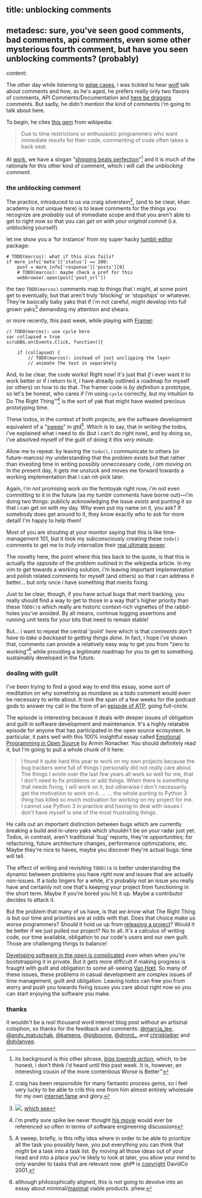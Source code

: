 title: unblocking comments
-
metadesc: sure, you've seen good comments, bad comments, api comments, even some other mysterious fourth comment, but have you seen unblocking comments? (probably)
-
content:

The other day while listening to [edge cases](http://edgecasesshow.com/111-here-be-dragons-style-comments.html), i was tickled to hear [wolf](http://twitter.com/rentzsch) talk about comments and how, as he's aged, he prefers really only two flavors of comments, API Comments/Documentation and [here be dragons](http://en.wikipedia.org/wiki/Here_be_dragons) comments. But sadly, he didn't mention the kind of comments i'm going to talk about here.

To begin, he cites [this gem](http://en.wikipedia.org/wiki/Best_coding_practices#Commenting) from wikipedia:

>Due to time restrictions or enthusiastic programmers who want immediate results for their code, commenting of code often takes a back seat.

At [work](http://www.khanacademy.org/careers), we have a slogan "[shipping beats perfection](http://bjk5.com/post/60760280107/shipping-beats-perfection-explained)"[^sbp] and it is much of the rationale for this other kind of comment, which i will call *the unblocking comment.*

[^sbp]: its background is this other phrase, *[bias towards action](https://dschool.stanford.edu/groups/k12/wiki/548fb/Bias_Toward_Action.html)*, which, to be honest, i don't think i'd heard until this past week. It is, however, an interesting cousin of the more contentious Worse is Better™[^wib]

### the unblocking comment

The practice, introduced to us via craig silverstein[^csilvers], (and to be clear, khan academy is *not* unique here) is to leave comments for the things you recognize are *probably* out of immediate scope and that you aren't able to get to right now so that you can *get on with your original commit* (i.e. unblocking yourself).

[^csilvers]: craig has been responsible for many fantastic process gems, so i feel very lucky to be able to crib this one from him almost entirely wholesale for my own [internet fame](https://www.youtube.com/watch?v=xdhLQCYQ-nQ) and glory.

let me show you a 'for instance' from my super hacky [tumblr editor](https://github.com/nsfmc/stumblr) package:

<pre><code class="language-python"># TODO(marcos): what if this also fails?
if more_info['meta']['status'] == 200:
    post = more_info['response']['posts'][0]
    # TODO(marcos): maybe check a pref for this
    webbrowser.open(post['post_url'])
</code></pre>

the two `TODO(marcos)` comments map to things that i might, at some point get to eventually, but that aren't truly 'blocking' or 'stopships' or whatever. They're basically baby yaks that if i'm not careful, might develop into full grown yaks[^yakshaving] demanding my attention and shears.

[^yakshaving]: ![](@pathmalcolm-in-the-middle.gif), [which see](http://raganwald.com/2014/02/28/a-programmers-story.html)

or more recently, this past week, while playing with [Framer](http://github.com/koenbok/Framer):

<pre><code class="language-javascript">// TODO(marcos): use cycle here
var collapsed = true
scrubBG.on(Events.Click, function(){

    if (collapsed) {
        // TODO(marcos): instead of just unclipping the layer
        // animate the text in separately
</code></pre>

And, to be clear, the code works! Right now! it's just that *if* i ever want it to work better or if i return to it, i have already outlined a roadmap for myself (or others) on how to do that. The framer code is *by definition* a prototype, so let's be honest, who cares if i'm using `cycle` correctly, but my intuition to Do The Right Thing™[^dtrt] is the sort of yak that might have wasted precious prototyping time.

[^dtrt]: i'm pretty sure spike lee never thought [his movie](http://en.wikipedia.org/wiki/Do_the_Right_Thing) would ever be referenced so often in terms of software engineering discussions

These todos, in the context of both projects, are the software development equivalent of a "[sweep](http://www.43folders.com/2006/07/24/b2gtd-mind-sweep)" in gtd[^gtd]. Which is to say, that in writing the todos, i've explained what i need to do (but i can't do right now), and by doing so, i've absolved myself of the guilt of doing it *this very minute.*

Allow me to repeat: by leaving the `todo()`, i communicate to others (or future-marcos) my understanding that the problem exists but that rather than investing time in writing possibly unneccessary code, *i am moving on.* In the present day, it gets me unstuck and moves me forward towards a working implementation that i can nit-pick later. 

Again, i'm *not* promising work on the femtoyak right now, i'm not even committing to it in the future (as my tumblr comments have borne out)—i'm doing two things: publicly acknowledging the issue *exists* and punting it so that i can get on with my day. Why even put my name on it, you ask? If somebody does get around to it, they know exactly who to ask for more detail! I'm happy to help them!

Most of you are shouting at your monitor saying that this is like time-management 101, but it took my subconsciously creating these `todo()` comments to get me to *truly* internalize their [real ultimate power](http://en.wikipedia.org/wiki/Real_Ultimate_Power).

[^gtd]: A sweep, briefly, is this nifty idea where in order to be able to prioritize all the task you possibly have, you put everything you can think that *might* be a task into a task list. By moving all those ideas out of your head and into a place you're likely to look at later, you allow your mind to only wander to tasks that are relevant *now.* gtd® is [copyright](http://www.5by5.tv/b2w) DavidCo 2001. 

The novelty here, the point where this ties back to the quote, is that this is actually *the opposite* of the problem outlined in the wikipedia article. In my vim to get towards a working solution, i'm leaving important implementation and polish related comments for myself (and others) so that i can address it better... but only once i have something that merits fixing.

Just to be clear, though, if you have actual bugs that merit tracking, you really should find a way to get to those in a way that's higher priority than these `TODO()`s which really are historic context-rich vignettes of the rabbit-holes you've avoided. By all means, continue logging assertions and running unit tests for your bits that need to remain stable!

But... i want to repeat the central 'point' here which is that *comments don't have to take a backseat to getting things done*. In fact, i hope i've shown that, comments can provide a relatively easy way to get you from "zero to working"[^mvp] while providing a legitimate roadmap for you to get to something sustainably developed in the future.


[^mvp]: although philosophically aligned, this is *not* going to devolve into an essay about minimal/[maximal](http://www.allenpike.com/2013/maximum-viable-products/) viable products. phew.


### dealing with guilt

I've been trying to find a good way to end this essay, some sort of meditation on why something as mundane as a todo comment would even be necessary to write about. It took the span of a few weeks for the podcast gods to answer my call in the form of an [episode of ATP](http://atp.fm/episodes/95), going full-circle.

The episode is interesting because it deals with deeper issues of obligation and guilt in software development and maintenance. It's a highly relatable episode for anyone that has participated in the open source ecosystem. In particular, it pairs well with this 100% insightful essay called [Emotional Programming in Open Source](http://lucumr.pocoo.org/2013/11/28/emotional-programming/) by Armin Ronacher. You should definitely read it, but I'm going to pull a whole chunk of it here:

> I found it quite hard this year to work on my own projects because the bug trackers were full of things I personally did not really care about. The things I wrote over the last few years all work so well for me, that I don't need to fix problems or add things. When there is something that needs fixing, I will work on it, but otherwise I don't necessarily get the motivation to work on it.
> ...
> ... the whole porting to Python 3 thing has killed so much motivation for working on my project for me. I cannot use Python 3 in practice and having to deal with issues I don't have myself is one of the most frustrating things.

He calls out an important distinction between bugs which are currently breaking a build and in-utero yaks which shouldn't be on your radar just yet. Todos, in contrast, aren't traditional 'bug' reports, they're *opportunities;* for refactoring, future architecture changes, performance optimizations, etc. Maybe they're nice to haves, maybe you discover they're actual bugs: time will tell.

The effect of writing and revisiting `TODO()`s is better understanding the dynamic between problems you have *right now* and issues that are actually non-issues. If a todo lingers for a while, it's probably *not* an issue you really have and certainly not one that's keeping your project from functioning in the short term. Maybe if you're bored you hit it up. Maybe a contributor decides to attack it.

But the problem that many of us have, is that *we know* what The Right Thing *is* but our time and priorities are at odds with that. Does that choice make us worse programmers? Should it hold us up from [releasing a project](https://news.ycombinator.com/item?id=8132939)? Would it be better if we just pulled our project? No to all. It's a calculus of writing code, our time available, obligation to our code's users and our own guilt. Those are challenging things to balance!

[Developing software in the open is complicated](https://www.youtube.com/watch?v=0SARbwvhupQ) *even* when when you're bootstrapping it in private. But it gets more difficult if making progress is fraught with guilt and obligation to some all-seeing [Van Hœt](https://twitter.com/karlvanhoet). So many of these issues, these problems in casual development are complex issues of time management, guilt and obligation. Leaving todos can free you from worry and push you towards fixing issues you care about right now so you can start enjoying the software you make. 

[^wib]: If you avoided that link soup but want to explore a decades old religious war, the idea is effectively '[worse is better](http://www.jwz.org/doc/worse-is-better.html).' In our case, it's more problematic to indefinitely hold back a feature that can have a better effect now because "it's not totally polished." Most importantly, it's admitting that getting bogged down in details doesn't always get you closer to the end result, and at worst, gets you farther from it. This isn't a hard and fast truth, some things *do* deserve more time, more attention, more care and craft. It's up to you, the reader, to determine which things merit that in favor of shipping a benefit to others *now.* I don't know of a good way to explain when that's an appropriate choice to make because *it totally depends on your situation.*

### thanks

it wouldn't be a *real* thousand word internet blog post without an artisinal colophon, so thanks for the feedback and comments: [@marcia_lee](http://twitter.com/marcia_lee), [@andy_matuschak](http://twitter.com/andy_matuschak), [@kamens](http://twitter.com/kamens), [@pgbovine](http://twitter.com/pgbovine), [@dmnd_](http://twitter.com/dmnd_), and [chrisklaiber](https://github.com/chrisklaiber) and [@dylanvee](https://twitter.com/dylanvee).
